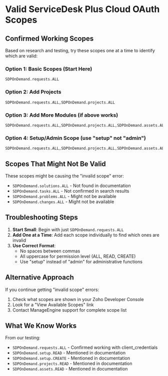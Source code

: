 # Valid ServiceDesk Plus Cloud OAuth Scopes

## Confirmed Working Scopes

Based on research and testing, try these scopes one at a time to identify which are valid:

### Option 1: Basic Scopes (Start Here)
```
SDPOnDemand.requests.ALL
```

### Option 2: Add Projects
```
SDPOnDemand.requests.ALL,SDPOnDemand.projects.ALL
```

### Option 3: Add More Modules (if above works)
```
SDPOnDemand.requests.ALL,SDPOnDemand.projects.ALL,SDPOnDemand.assets.ALL
```

### Option 4: Setup/Admin Scope (use "setup" not "admin")
```
SDPOnDemand.requests.ALL,SDPOnDemand.projects.ALL,SDPOnDemand.assets.ALL,SDPOnDemand.setup.ALL
```

## Scopes That Might Not Be Valid

These scopes might be causing the "invalid scope" error:
- `SDPOnDemand.solutions.ALL` - Not found in documentation
- `SDPOnDemand.tasks.ALL` - Not confirmed in search results
- `SDPOnDemand.problems.ALL` - Might not be available
- `SDPOnDemand.changes.ALL` - Might not be available

## Troubleshooting Steps

1. **Start Small**: Begin with just `SDPOnDemand.requests.ALL`
2. **Add One at a Time**: Add each scope individually to find which ones are invalid
3. **Use Correct Format**: 
   - No spaces between commas
   - All uppercase for permission level (ALL, READ, CREATE)
   - Use "setup" instead of "admin" for administrative functions

## Alternative Approach

If you continue getting "invalid scope" errors:

1. Check what scopes are shown in your Zoho Developer Console
2. Look for a "View Available Scopes" link
3. Contact ManageEngine support for complete scope list

## What We Know Works

From our testing:
- `SDPOnDemand.requests.ALL` - Confirmed working with client_credentials
- `SDPOnDemand.setup.READ` - Mentioned in documentation
- `SDPOnDemand.setup.CREATE` - Mentioned in documentation
- `SDPOnDemand.projects.READ` - Mentioned in documentation
- `SDPOnDemand.assets.READ` - Mentioned in documentation